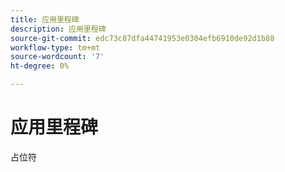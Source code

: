 ```yaml
---
title: 应用里程碑
description: 应用里程碑
source-git-commit: edc73c87dfa44741953e0304efb6910de92d1b88
workflow-type: tm+mt
source-wordcount: '7'
ht-degree: 0%

---
```


# 应用里程碑

占位符

<!--
This is a comment. Validation ignores it.
-->
